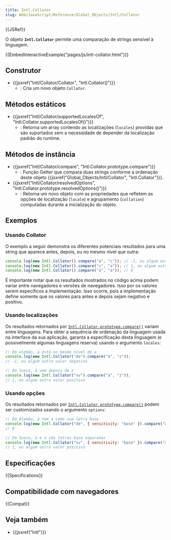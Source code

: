 ```yaml
---
title: Intl.Collator
slug: Web/JavaScript/Reference/Global_Objects/Intl/Collator
---
```


{{JSRef}}

O objeto **`Intl.Collator`** permite uma comparação de strings sensível à linguagem.

{{EmbedInteractiveExample("pages/js/intl-collator.html")}}

<!-- The source for this interactive example is stored in a GitHub repository. If you'd like to contribute to the interactive examples project, please clone https://github.com/mdn/interactive-examples and send us a pull request. -->

## Construtor

- {{jsxref("Intl/Collator/Collator", "Intl.Collator()")}}
  - : Cria um novo objeto `Collator`.

## Métodos estáticos

- {{jsxref("Intl/Collator/supportedLocalesOf", "Intl.Collator.supportedLocalesOf()")}}
  - : Retorna um array contendo as localizações (`locales`) providas que são suportados sem a necessidade de depender da localização padrão do runtime.

## Métodos de instância

- {{jsxref("Intl/Collator/compare", "Intl.Collator.prototype.compare")}}
  - : Função Getter que compara duas strings conforme a ordenação deste objeto {{jsxref("Global_Objects/Intl/Collator", "Intl.Collator")}}.
- {{jsxref("Intl/Collator/resolvedOptions", "Intl.Collator.prototype.resolvedOptions()")}}
  - : Retorna um novo objeto com as propriedades que refletem as opções de localização (`locale`) e agrupamento (`collation`) computadas durante a inicialização do objeto.

## Exemplos

### Usando Collator

O exemplo a seguir demonstra os diferentes potenciais resultados para uma string que aparece antes, depois, ou no mesmo nível que outra:

```js
console.log(new Intl.Collator().compare("a", "c")); // -1, ou algum outro valor negativo
console.log(new Intl.Collator().compare("c", "a")); // 1, ou algum outro valor positivo
console.log(new Intl.Collator().compare("a", "a")); // 0
```

É importante notar que os resultados mostrados no código acima podem variar entre navegadores e versões de navegadores. Isso por os valores serem específicos a implementação. Isso ocorre, pois a implementação define somente que os valores para antes e depois sejam negativo e positivo.

### Usando localizações

Os resultados retornados por [`Intl.Collator.prototype.compare()`](/pt-BR/docs/Web/JavaScript/Reference/Global_Objects/Intl/Collator/compare) variam entre linguagens. Para obter a sequência de ordenação da linguagem usada na interface da sua aplicação, garanta a especificação desta linguagem (e possivelmente algumas linguagens reserva) usando o argumento `locales`:

```js
// Em alemão, ä está no mesmo nível de a
console.log(new Intl.Collator("de").compare("ä", "z"));
// -1, ou algum outro valor negativo

// Em Sueco, ä vem depois de z
console.log(new Intl.Collator("sv").compare("ä", "z"));
// 1, ou algum outro valor positivo
```

### Usando opções

Os resultados retornados por [`Intl.Collator.prototype.compare()`](/pt-BR/docs/Web/JavaScript/Reference/Global_Objects/Intl/Collator/compare) podem ser customizados usando o argumento `options`:

```js
// Em Alemão, ä tem a como sua letra base
console.log(new Intl.Collator("de", { sensitivity: "base" }).compare("ä", "a"));
// 0

// Em Sueco, ä e a são letras base separadas
console.log(new Intl.Collator("sv", { sensitivity: "base" }).compare("ä", "a"));
// 1, ou algum outro valor positivo
```

## Especificações

{{Specifications}}

## Compatibilidade com navegadores

{{Compat}}

## Veja também

- {{jsxref("Intl")}}

